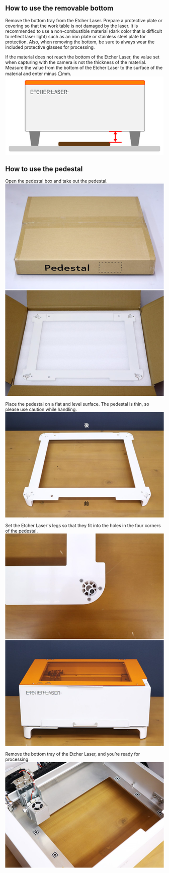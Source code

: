 ## How to use the removable bottom
Remove the bottom tray from the Etcher Laser. Prepare a protective plate or covering so that the work table is not damaged by the laser. It is recommended to use a non-combustible material (dark color that is difficult to reflect laser light) such as an iron plate or stainless steel plate for protection. Also, when removing the bottom, be sure to always wear the included protective glasses for processing.

If the material does not reach the bottom of the Etcher Laser, the value set when capturing with the camera is not the thickness of the material. Measure the value from the bottom of the Etcher Laser to the surface of the material and enter minus 〇mm.
<img src="./images/Pedestal_7.jpg">

## How to use the pedestal
Open the pedestal box and take out the pedestal.
<img src="./images/Pedestal_1.jpg">
<img src="./images/Pedestal_2.jpg">

Place the pedestal on a flat and level surface. The pedestal is thin, so please use caution while handling.
<img src="./images/Pedestal_3.jpg">

Set the Etcher Laser's legs so that they fit into the holes in the four corners of the pedestal.
<img src="./images/Pedestal_4.jpg">
<img src="./images/Pedestal_5.jpg">

Remove the bottom tray of the Etcher Laser, and you’re ready for processing.
<img src="./images/Pedestal_6.jpg">
